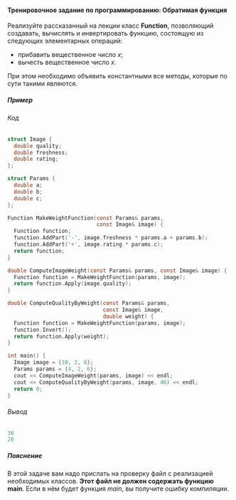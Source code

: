 #### Тренировочное задание по программированию: Обратимая функция ####

Реализуйте рассказанный на лекции класс **Function**,
позволяющий создавать, вычислять и инвертировать функцию,
состоящую из следующих элементарных операций:

* прибавить вещественное число *x*;
* вычесть вещественное число *x*.

При этом необходимо объявить константными все методы,
которые по сути такими являются.

##### Пример #####
###### Код ######
```objectivec
struct Image {
  double quality;
  double freshness;
  double rating;
};

struct Params {
  double a;
  double b;
  double c;
};

Function MakeWeightFunction(const Params& params,
                            const Image& image) {
  Function function;
  function.AddPart('-', image.freshness * params.a + params.b);
  function.AddPart('+', image.rating * params.c);
  return function;
}

double ComputeImageWeight(const Params& params, const Image& image) {
  Function function = MakeWeightFunction(params, image);
  return function.Apply(image.quality);
}

double ComputeQualityByWeight(const Params& params,
                              const Image& image,
                              double weight) {
  Function function = MakeWeightFunction(params, image);
  function.Invert();
  return function.Apply(weight);
}

int main() {
  Image image = {10, 2, 6};
  Params params = {4, 2, 6};
  cout << ComputeImageWeight(params, image) << endl;
  cout << ComputeQualityByWeight(params, image, 46) << endl;
  return 0;
}
```
###### Вывод ######
```objectivec
36
20
```

##### Пояснение ######
В этой задаче вам надо прислать на проверку файл
с реализацией необходимых классов.
**Этот файл не должен содержать функцию main**.
Если в нём будет функция *main*, вы получите ошибку компиляции.
